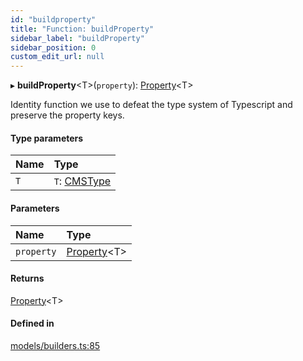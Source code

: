 ```yaml
---
id: "buildproperty"
title: "Function: buildProperty"
sidebar_label: "buildProperty"
sidebar_position: 0
custom_edit_url: null
---
```


▸ **buildProperty**<T\>(`property`): [Property](../types/property.md)<T\>

Identity function we use to defeat the type system of Typescript and preserve
the property keys.

#### Type parameters

| Name | Type |
| :------ | :------ |
| `T` | `T`: [CMSType](../types/cmstype.md) |

#### Parameters

| Name | Type |
| :------ | :------ |
| `property` | [Property](../types/property.md)<T\> |

#### Returns

[Property](../types/property.md)<T\>

#### Defined in

[models/builders.ts:85](https://github.com/Camberi/firecms/blob/b1328ad/src/models/builders.ts#L85)
